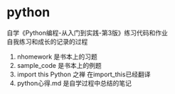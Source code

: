 # python
自学《Python编程-从入门到实践-第3版》练习代码和作业<br>
自我练习和成长的记录的过程<br>
1.  nhomework   是书本上的习题<br>
2.  sample_code  是书本上的例题<br>
3.  import this  Python 之禅 在import_this已经翻译
4.  python心得.md 是自学过程中总结的笔记
